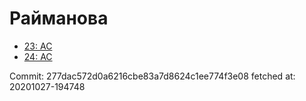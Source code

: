 # Райманова
- [23: AC](23.md)
- [24: AC](24.md)

Commit: 277dac572d0a6216cbe83a7d8624c1ee774f3e08
 fetched at: 20201027-194748
